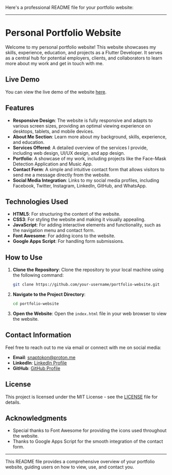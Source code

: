 Here's a professional README file for your portfolio website:

---

# Personal Portfolio Website

Welcome to my personal portfolio website! This website showcases my skills, experience, education, and projects as a Flutter Developer. It serves as a central hub for potential employers, clients, and collaborators to learn more about my work and get in touch with me.

## Live Demo

You can view the live demo of the website [here](https://souvik-pramanik.github.io/Personal-Portfolio/).

## Features

- **Responsive Design**: The website is fully responsive and adapts to various screen sizes, providing an optimal viewing experience on desktops, tablets, and mobile devices.
- **About Me Section**: Learn more about my background, skills, experience, and education.
- **Services Offered**: A detailed overview of the services I provide, including web design, UI/UX design, and app design.
- **Portfolio**: A showcase of my work, including projects like the Face-Mask Detection Application and Music App.
- **Contact Form**: A simple and intuitive contact form that allows visitors to send me a message directly from the website.
- **Social Media Integration**: Links to my social media profiles, including Facebook, Twitter, Instagram, LinkedIn, GitHub, and WhatsApp.

## Technologies Used

- **HTML5**: For structuring the content of the website.
- **CSS3**: For styling the website and making it visually appealing.
- **JavaScript**: For adding interactive elements and functionality, such as the navigation menu and contact form.
- **Font Awesome**: For adding icons to the website.
- **Google Apps Script**: For handling form submissions.

## How to Use

1. **Clone the Repository**: Clone the repository to your local machine using the following command:
   ```bash
   git clone https://github.com/your-username/portfolio-website.git
   ```
2. **Navigate to the Project Directory**:
   ```bash
   cd portfolio-website
   ```
3. **Open the Website**: Open the `index.html` file in your web browser to view the website.

## Contact Information

Feel free to reach out to me via email or connect with me on social media:

- **Email**: [snaptokon@proton.me](mailto:snaptokon@proton.me)
- **LinkedIn**: [LinkedIn Profile](https://www.linkedin.com/in/nukebyte)
- **GitHub**: [GitHub Profile](https://www.github.com/Souvik-Pramanik)

## License

This project is licensed under the MIT License - see the [LICENSE](LICENSE) file for details.

## Acknowledgments

- Special thanks to Font Awesome for providing the icons used throughout the website.
- Thanks to Google Apps Script for the smooth integration of the contact form.

---

This README file provides a comprehensive overview of your portfolio website, guiding users on how to view, use, and contact you.
